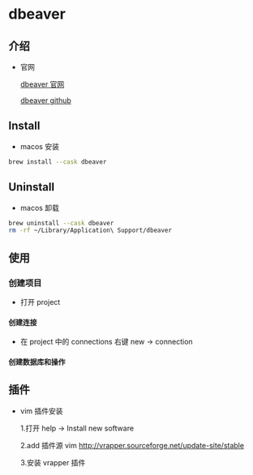 # dbeaver

## 介绍

- 官网

  [dbeaver 官网](https://dbeaver.com/)

  [dbeaver github](https://github.com/dbeaver/dbeaver)

## Install

- macos 安装

```sh
brew install --cask dbeaver
```

## Uninstall

- macos 卸载

```sh
brew uninstall --cask dbeaver
rm -rf ~/Library/Application\ Support/dbeaver
```

## 使用

### 创建项目

- 打开 project

#### 创建连接

- 在 project 中的 connections 右键 new -> connection

#### 创建数据库和操作

## 插件

- vim 插件安装

  1.打开 help -> Install new software

  2.add 插件源 vim http://vrapper.sourceforge.net/update-site/stable

  3.安装 vrapper 插件

